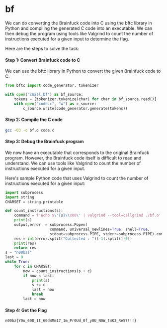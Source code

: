 # bf

We can do converting the Brainfuck code into C using the bftc library in Python and compiling the generated C code into an executable. We can then debug the program using tools like Valgrind to count the number of instructions executed for a given input to determine the flag.

Here are the steps to solve the task:

#### Step 1: Convert Brainfuck code to C

We can use the bftc library in Python to convert the given Brainfuck code to C. 

```python
from bftc import code_generator, tokenizer

with open("chall.bf") as bf_source:
    tokens = [tokenizer.tokenize(char) for char in bf_source.read()]
    with open("code.c", "w") as c_source:
        c_source.write(code_generator.generate(tokens))
```

#### Step 2: Compile the C code

```bash
gcc -O3 -o bf.o code.c
````

#### Step 3: Debug the Brainfuck program

We now have an executable that corresponds to the original Brainfuck program. However, the Brainfuck code itself is difficult to read and understand. We can use tools like Valgrind to count the number of instructions executed for a given input.

Here's  sample Python code that uses Valgrind to count the number of instructions executed for a given input:

```python
import subprocess 
import string
CHARSET = string.printable 

def count_instructions(s):
    command = f'echo $\'{s}\\x00\' | valgrind --tool=callgrind ./bf.o'
    print(s)
    output,error  = subprocess.Popen(
                    command, universal_newlines=True, shell=True,
                    stdout=subprocess.PIPE, stderr=subprocess.PIPE).communicate()
    res = int(error.split("Collected : ")[-1].split()[0])
    print(res)
    return res
s = "n00bz{"
last = 0
while True:
    for c in CHARSET:
        now = count_instructions(s + c)
        if now < last:
            print(s)
            s += c
            last = now
            break
        last = now
```

#### Step 4: Get the Flag

`n00bz{Y0u_60D_1t_60d4Mm17_1m_Pr0Ud_0f_y0U_N0W_t4K3_Re57!!!}`
